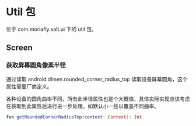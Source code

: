 # Util 包

位于 com.moriafly.salt.ui 下的 util 包。

## Screen

### 获取屏幕圆角像素半径

通过读取 android.dimen.rounded_corner_radius_top 读取设备屏幕圆角，这个属性需要厂商定义。

各种设备的圆角曲率不同，所有此半径属性也是个大概值，具体实际实现应该考虑在获取到此属性后进行进一步处理，如默认小一些以覆盖不同曲率。

```kotlin
fun getRoundedCornerRadiusTop(context: Context): Int
```